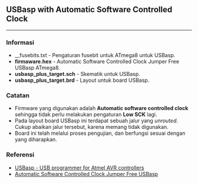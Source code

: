 ## USBasp with Automatic Software Controlled Clock
---

### Informasi

* __fusebits.txt - Pengaturan fusebit untuk ATmega8 untuk USBasp.
* __firmaware.hex__ - Automatic Software Controlled Clock Jumper Free USBasp ATmega8.
* __usbasp_plus_target.sch__ - Skematik untuk USBasp.
* __usbasp_plus_target.brd__ - Layout untuk board USBasp.


### Catatan

* Firmware yang digunakan adalah __Automatic software controlled clock__ sehingga tidak perlu melakukan pengaturan __Low SCK__ lagi.
* Pada layout board USBasp ini terdapat sebuah jalur yang _unrouted_. Cukup abaikan jalur tersebut, karena memang tidak digunakan.
* Board ini telah melalui proses pengujian, dan berfungsi sesuai dengan yang diharapkan.


### Referensi

* [USBasp - USB programmer for Atmel AVR controllers](http://www.fischl.de/usbasp/)
* [Automatic Software Controlled Clock Jumper Free USBasp](https://automasys.wordpress.com/2013/02/16/%D9%BE%D8%B1%D9%88%DA%98%D9%87-%D8%A7%D9%84%DA%A9%D8%AA%D8%B1%D9%88%D9%86%DB%8C%DA%A9-avr-usbasp/)
